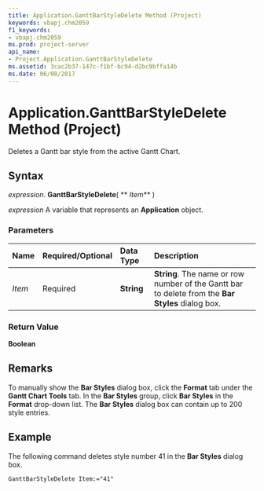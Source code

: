 ```yaml
---
title: Application.GanttBarStyleDelete Method (Project)
keywords: vbapj.chm2059
f1_keywords:
- vbapj.chm2059
ms.prod: project-server
api_name:
- Project.Application.GanttBarStyleDelete
ms.assetid: 3cac2b37-147c-f1bf-bc94-d2bc9bffa14b
ms.date: 06/08/2017
---
```



# Application.GanttBarStyleDelete Method (Project)

Deletes a Gantt bar style from the active Gantt Chart.


## Syntax

 _expression_. **GanttBarStyleDelete**( ** _Item_** )

 _expression_ A variable that represents an **Application** object.


### Parameters



|**Name**|**Required/Optional**|**Data Type**|**Description**|
|:-----|:-----|:-----|:-----|
| _Item_|Required|**String**|**String**. The name or row number of the Gantt bar to delete from the **Bar Styles** dialog box.|

### Return Value

 **Boolean**


## Remarks

To manually show the **Bar Styles** dialog box, click the **Format** tab under the **Gantt Chart Tools** tab. In the **Bar Styles** group, click **Bar Styles** in the **Format** drop-down list. The **Bar Styles** dialog box can contain up to 200 style entries.


## Example

The following command deletes style number 41 in the **Bar Styles** dialog box.


```
GanttBarStyleDelete Item:="41"
```


